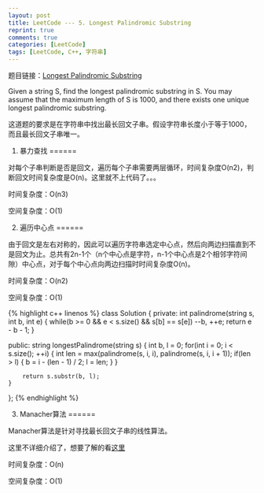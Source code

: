 ```yaml
---
layout: post
title: LeetCode --- 5. Longest Palindromic Substring
reprint: true
comments: true
categories: [LeetCode]
tags: [LeetCode, C++, 字符串]
---
```



题目链接：[Longest Palindromic Substring](https://oj.leetcode.com/problems/longest-palindromic-substring/ ) 

Given a string S, find the longest palindromic substring in S. You may assume that the maximum length of S is 1000, and there exists one unique longest palindromic substring. 

这道题的要求是在字符串中找出最长回文子串。假设字符串长度小于等于1000，而且最长回文子串唯一。

1. 暴力查找
======

对每个子串判断是否是回文，遍历每个子串需要两层循环，时间复杂度O(n2)，判断回文时间复杂度是O(n)。这里就不上代码了。。。

时间复杂度：O(n3)

空间复杂度：O(1)

2. 遍历中心点
======

由于回文是左右对称的，因此可以遍历字符串选定中心点，然后向两边扫描直到不是回文为止。总共有2n-1个（n个中心点是字符，n-1个中心点是2个相邻字符间隙）中心点，对于每个中心点向两边扫描时时间复杂度O(n)。

时间复杂度：O(n2)

空间复杂度：O(1)

{% highlight c++ linenos %}
class Solution
{
private:
    int palindrome(string s, int b, int e)
    {
        while(b >= 0 && e < s.size() && s[b] == s[e])
            --b, ++e;
        return e - b - 1;
    }

public:
    string longestPalindrome(string s)
    {
        int b, l = 0;
        for(int i = 0; i < s.size(); ++i)
        {
            int len = max(palindrome(s, i, i), palindrome(s, i, i + 1));
            if(len > l)
            {
                b = i - (len - 1) / 2;
                l = len;
            }
        }
        
        return s.substr(b, l);
    }
};
{% endhighlight %}

3. Manacher算法
======

Manacher算法是针对寻找最长回文子串的线性算法。

这里不详细介绍了，想要了解的看[这里](http://leetcode.com/2011/11/longest-palindromic-substring-part-ii.html )

时间复杂度：O(n)

空间复杂度：O(1)
